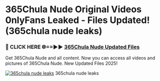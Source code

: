 # 365Chula Nude Original Videos 0nlyFans Leaked - Files Updated! (365chula nude leaks)

<h3>🔴 CLICK HERE 🌐==►► <a href="https://tinyurl.com/2p9ay9w9" rel="nofollow">365Chula Nude Updated Files</a></h3>

Get 365Chula Nude and all content. Now you can access all videos and pictures of 365Chula Nude. New Updated Files 2025!

[![365chula nude leaks](https://i.imgur.com/KQgVmj3.gif)](https://tinyurl.com/2p9ay9w9)
365chula nude leaks